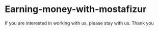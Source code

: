 # Earning-money-with-mostafizur
If you are interested in working with us, please stay with us. Thank you
